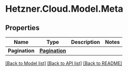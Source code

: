 # Hetzner.Cloud.Model.Meta

## Properties

Name | Type | Description | Notes
------------ | ------------- | ------------- | -------------
**Pagination** | [**Pagination**](Pagination.md) |  | 

[[Back to Model list]](../../README.md#documentation-for-models) [[Back to API list]](../../README.md#documentation-for-api-endpoints) [[Back to README]](../../README.md)

